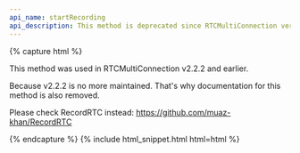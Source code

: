```yaml
---
api_name: startRecording
api_description: This method is deprecated since RTCMultiConnection version 3
---
```


{% capture html %}

<section>
    <p>This method was used in RTCMultiConnection v2.2.2 and earlier.</p>
    <p>Because v2.2.2 is no more maintained. That's why documentation for this method is also removed.</p>
    <p>Please check RecordRTC instead: <a href="https://github.com/muaz-khan/RecordRTC">https://github.com/muaz-khan/RecordRTC</a></p>
</section>

{% endcapture %}
{% include html_snippet.html html=html %}
